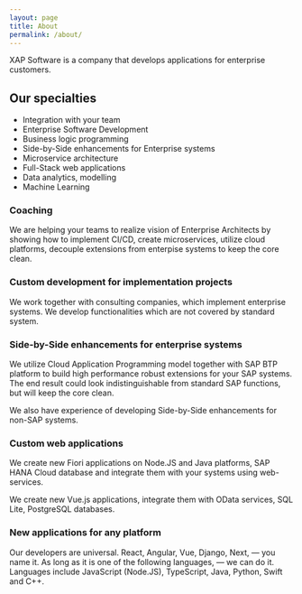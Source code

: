 ```yaml
---
layout: page
title: About
permalink: /about/
---
```


XAP Software is a company that develops applications for enterprise customers. 

## Our specialties

- Integration with your team
- Enterprise Software Development
- Business logic programming
- Side-by-Side enhancements for Enterprise systems
- Microservice architecture
- Full-Stack web applications
- Data analytics, modelling
- Machine Learning

### Coaching

We are helping your teams to realize vision of Enterprise Architects by showing
how to implement CI/CD, create microservices, utilize cloud platforms, decouple
extensions from enterpise systems to keep the core clean.

### Custom development for implementation projects

We work together with consulting companies, which implement enterprise systems.
We develop functionalities which are not covered by standard system.

### Side-by-Side enhancements for enterprise systems

We utilize Cloud Application Programming model together with SAP BTP platform
to build high performance robust extensions for your SAP systems. The end
result could look indistinguishable from standard SAP functions, but will keep
the core clean.

We also have experience of developing Side-by-Side enhancements for non-SAP
systems.

### Custom web applications

We create new Fiori applications on Node.JS and Java platforms, SAP HANA Cloud
database and integrate them with your systems using web-services.

We create new Vue.js applications, integrate them with OData services, SQL
Lite, PostgreSQL databases.

### New applications for any platform

Our developers are universal. React, Angular, Vue, Django, Next, — you name it.
As long as it is one of the following languages, — we can do it. Languages
include JavaScript (Node.JS), TypeScript, Java, Python, Swift and C++.
